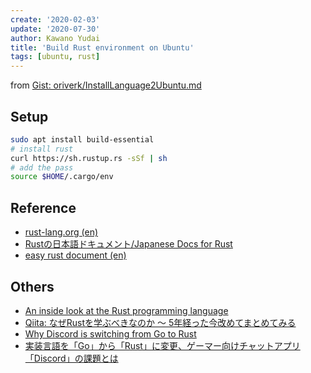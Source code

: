 ```yaml
---
create: '2020-02-03'
update: '2020-07-30'
author: Kawano Yudai
title: 'Build Rust environment on Ubuntu'
tags: [ubuntu, rust]
---
```


from [Gist: oriverk/InstallLanguage2Ubuntu.md](https://gist.github.com/oriverk/5d0352c7ca673883d9326e5ce0fb2ae1)

## Setup

```sh
sudo apt install build-essential
# install rust
curl https://sh.rustup.rs -sSf | sh
# add the pass
source $HOME/.cargo/env
```

## Reference
- [rust-lang.org (en)](https://www.rust-lang.org/)
- [Rustの日本語ドキュメント/Japanese Docs for Rust](https://doc.rust-jp.rs)
- [easy rust document (en)](https://github.com/Dhghomon/easy_rust)

## Others
- [An inside look at the Rust programming language](https://about.gitlab.com/blog/2020/07/21/rust-programming-language/)
- [Qiita: なぜRustを学ぶべきなのか 〜 5年経った今改めてまとめてみる](https://qiita.com/garkimasera/items/edce62f3fd6b2fe98d82?utm_content=buffer6a2e7&utm_medium=social&utm_source=twitter.com&utm_campaign=buffer)
- [Why Discord is switching from Go to Rust](https://blog.discord.com/why-discord-is-switching-from-go-to-rust-a190bbca2b1f)
- [実装言語を「Go」から「Rust」に変更、ゲーマー向けチャットアプリ「Discord」の課題とは](https://www.atmarkit.co.jp/ait/articles/2002/10/news038.html)
